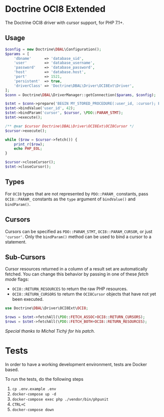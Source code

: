 Doctrine OCI8 Extended
======================

The Doctrine OCI8 driver with cursor support, for PHP 7.1+.

Usage
-----
```php
$config = new Doctrine\DBAL\Configuration();
$params = [
    'dbname'      => 'database_sid',
    'user'        => 'database_username',
    'password'    => 'database_password',
    'host'        => 'database.host',
    'port'        => 1521,
    'persistent'  => true,
    'driverClass' => 'Doctrine\DBAL\Driver\OCI8Ext\Driver',
];
$conn = Doctrine\DBAL\DriverManager::getConnection($params, $config);

$stmt = $conn->prepare('BEGIN MY_STORED_PROCEDURE(:user_id, :cursor); END;');
$stmt->bindValue('user_id', 42);
$stmt->bindParam('cursor', $cursor, \PDO::PARAM_STMT);
$stmt->execute();

/** @var $cursor Doctrine\DBAL\Driver\OCI8Ext\OCI8Cursor */
$cursor->execute();

while ($row = $cursor->fetch()) {
    print_r($row);
    echo PHP_EOL;
}

$cursor->closeCursor();
$stmt->closeCursor();
```

Types
-----
For `OCI8` types that are not represented by `PDO::PARAM_` constants, pass
`OCI8::PARAM_` constants as the `type` argument of `bindValue()` and
`bindParam()`.

Cursors
-------
Cursors can be specified as `PDO::PARAM_STMT`, `OCI8::PARAM_CURSOR`, or just
`'cursor'`. Only the `bindParam()` method can be used to bind a cursor to
a statement.

Sub-Cursors
-----------
Cursor resources returned in a column of a result set are automatically fetched.
You can change this behavior by passing in one of these *fetch mode* flags:

- `OCI8::RETURN_RESOURCES` to return the raw PHP resources.
- `OCI8::RETURN_CURSORS` to return the `OCI8Cursor` objects that have not
   yet been executed.

```php
use Doctrine\DBAL\Driver\OCI8Ext\OCI8;

$rows = $stmt->fetchAll(\PDO::FETCH_ASSOC+OCI8::RETURN_CURSORS);
$rows = $stmt->fetchAll(\PDO::FETCH_BOTH+OCI8::RETURN_RESOURCES);
```

*Special thanks to Michal Tichý for his patch.*

# Tests

In order to have a working development environment, tests are Docker based.

To run the tests, do the following steps

1. `cp .env.example .env`
2. `docker-compose up -d`
3. `docker-compose exec php ./vendor/bin/phpunit`
4. `CTRL+C`
5. `docker-compose down`
